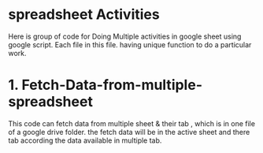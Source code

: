 # spreadsheet Activities
Here is group of code for Doing Multiple activities in google sheet using google script.
Each file in this file. having unique function to do a particular work. 

# 1. Fetch-Data-from-multiple-spreadsheet 
This code can fetch data from multiple sheet & their tab , which is in one file of a google drive folder. the fetch data will be in the active sheet and there tab  according the data available in multiple tab.
